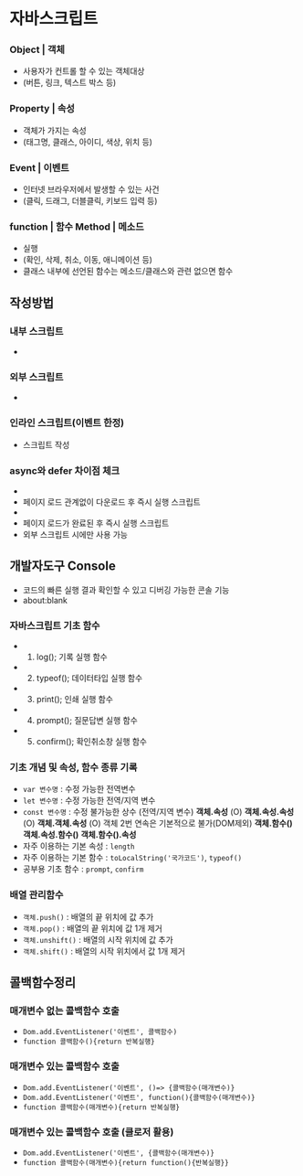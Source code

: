 # 자바스크립트
### Object | 객체
* 사용자가 컨트롤 할 수 있는 객체대상
* (버튼, 링크, 텍스트 박스 등)
### Property | 속성
* 객체가 가지는 속성
* (태그명, 클래스, 아이디, 색상, 위치 등)<!-- 객체.속성 으로 씀 ex. button.id -->
### Event | 이벤트
* 인터넷 브라우저에서 발생할 수 있는 사건
* (클릭, 드래그, 더블클릭, 키보드 입력 등)
### function | 함수  Method | 메소드
* 실행
* (확인, 삭제, 취소, 이동, 애니메이션 등)
* 클래스 내부에 선언된 함수는 메소드/클래스와 관련 없으면 함수
## 작성방법
### 내부 스크립트
* <script>스크립트 작성</script>
### 외부 스크립트
* <script src="경로"> <!-- 사이에 작성 금지 --> </script>
### 인라인 스크립트(이벤트 한정)
* <tag event="이벤트함수">스크립트 작성</tag>

### async와 defer 차이점 체크
* <script src="" sync></script>
* 페이지 로드 관계없이 다운로드 후 즉시 실행 스크립트
* <script src="" defer></script>
* 페이지 로드가 완료된 후 즉시 실행 스크립트
* 외부 스크립트 시에만 사용 가능

## 개발자도구 Console
* 코드의 빠른 실행 결과 확인할 수 있고 디버깅 가능한 콘솔 기능
* about:blank

### 자바스크립트 기초 함수
* 1. log(); 기록 실행 함수
* 2. typeof(); 데이터타입 실행 함수
* 3. print(); 인쇄 실행 함수
* 4. prompt(); 질문답변 실행 함수
* 5. confirm(); 확인취소창 실행 함수

### 기초 개념 및 속성, 함수 종류 기록
* `var 변수명` : 수정 가능한 전역변수
* `let 변수명` : 수정 가능한 전역/지역 변수
* `const 변수명` : 수정 불가능한 상수 (전역/지역 변수)
**객체.속성** (O)
**객체.속성.속성** (O)
**객체.객체.속성** (O) 객체 2번 연속은 기본적으로 불가(DOM제외)
**객체.함수()** 
**객체.속성.함수()** 
**객체.함수().속성** 
* 자주 이용하는 기본 속성 : `length` <!-- 수세기 -->
* 자주 이용하는 기본 함수 : `toLocalString('국가코드')`, `typeof()`
* 공부용 기초 함수 : `prompt`, `confirm`
### **배열** 관리함수
* `객체.push()` : 배열의 끝 위치에 값 추가
* `객체.pop()` : 배열의 끝 위치에 값 1개 제거
* `객체.unshift()` : 배열의 시작 위치에 값 추가
* `객체.shift()` : 배열의 시작 위치에서 값 1개 제거

## 콜백함수정리
### 매개변수 없는 콜백함수 호출
* `Dom.add.EventListener('이벤트', 콜백함수)`
* `function 콜백함수(){return 반복실행}`

### 매개변수 있는 콜백함수 호출
* `Dom.add.EventListener('이벤트', ()=> {콜백함수(매개변수)}`
* `Dom.add.EventListener('이벤트', function(){콜백함수(매개변수)}`
* `function 콜백함수(매개변수){return 반복실행}`

### 매개변수 있는 콜백함수 호출 (클로저 활용)
* `Dom.add.EventListener('이벤트', {콜백함수(매개변수)}`
* `function 콜백함수(매개변수){return function(){반복실행}}`